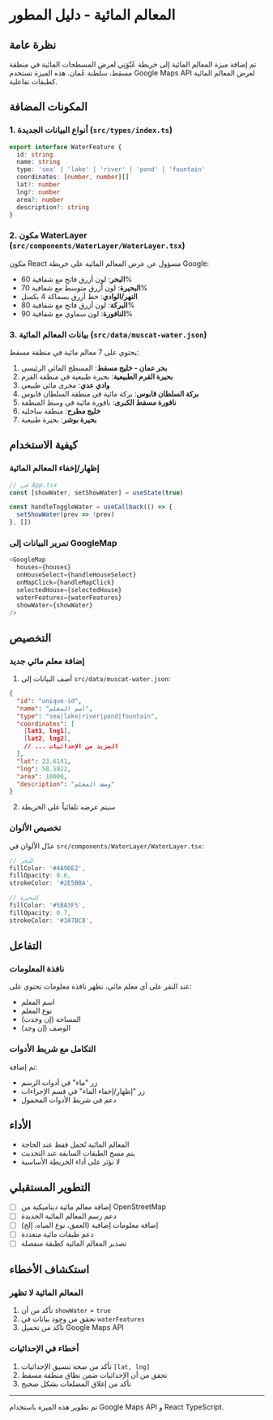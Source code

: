 # المعالم المائية - دليل المطور

## نظرة عامة

تم إضافة ميزة المعالم المائية إلى خريطة عُنْوَنِي لعرض المسطحات المائية في منطقة مسقط، سلطنة عُمان. هذه الميزة تستخدم Google Maps API لعرض المعالم المائية كطبقات تفاعلية.

## المكونات المضافة

### 1. أنواع البيانات الجديدة (`src/types/index.ts`)

```typescript
export interface WaterFeature {
  id: string
  name: string
  type: 'sea' | 'lake' | 'river' | 'pond' | 'fountain'
  coordinates: [number, number][]
  lat?: number
  lng?: number
  area?: number
  description?: string
}
```

### 2. مكون WaterLayer (`src/components/WaterLayer/WaterLayer.tsx`)

مكون React مسؤول عن عرض المعالم المائية على خريطة Google:

- **البحر**: لون أزرق فاتح مع شفافية 60%
- **البحيرة**: لون أزرق متوسط مع شفافية 70%
- **النهر/الوادي**: خط أزرق بسماكة 4 بكسل
- **البركة**: لون أزرق فاتح مع شفافية 80%
- **النافورة**: لون سماوي مع شفافية 90%

### 3. بيانات المعالم المائية (`src/data/muscat-water.json`)

يحتوي على 7 معالم مائية في منطقة مسقط:

1. **بحر عمان - خليج مسقط**: المسطح المائي الرئيسي
2. **بحيرة القرم الطبيعية**: بحيرة طبيعية في منطقة القرم
3. **وادي عدي**: مجرى مائي طبيعي
4. **بركة السلطان قابوس**: بركة مائية في منطقة السلطان قابوس
5. **نافورة مسقط الكبرى**: نافورة مائية في وسط المنطقة
6. **خليج مطرح**: منطقة ساحلية
7. **بحيرة بوشر**: بحيرة طبيعية

## كيفية الاستخدام

### إظهار/إخفاء المعالم المائية

```typescript
// في App.tsx
const [showWater, setShowWater] = useState(true)

const handleToggleWater = useCallback(() => {
  setShowWater(prev => !prev)
}, [])
```

### تمرير البيانات إلى GoogleMap

```typescript
<GoogleMap
  houses={houses}
  onHouseSelect={handleHouseSelect}
  onMapClick={handleMapClick}
  selectedHouse={selectedHouse}
  waterFeatures={waterFeatures}
  showWater={showWater}
/>
```

## التخصيص

### إضافة معلم مائي جديد

1. أضف البيانات إلى `src/data/muscat-water.json`:

```json
{
  "id": "unique-id",
  "name": "اسم المعلم",
  "type": "sea|lake|river|pond|fountain",
  "coordinates": [
    [lat1, lng1],
    [lat2, lng2],
    // ... المزيد من الإحداثيات
  ],
  "lat": 23.6141,
  "lng": 58.5922,
  "area": 10000,
  "description": "وصف المعلم"
}
```

2. سيتم عرضه تلقائياً على الخريطة

### تخصيص الألوان

عدّل الألوان في `src/components/WaterLayer/WaterLayer.tsx`:

```typescript
// للبحر
fillColor: '#4A90E2',
fillOpacity: 0.6,
strokeColor: '#2E5BBA',

// للبحيرة
fillColor: '#5BA3F5',
fillOpacity: 0.7,
strokeColor: '#3A7BC8',
```

## التفاعل

### نافذة المعلومات

عند النقر على أي معلم مائي، تظهر نافذة معلومات تحتوي على:
- اسم المعلم
- نوع المعلم
- المساحة (إن وجدت)
- الوصف (إن وجد)

### التكامل مع شريط الأدوات

تم إضافة:
- زر "ماء" في أدوات الرسم
- زر "إظهار/إخفاء الماء" في قسم الإجراءات
- دعم في شريط الأدوات المحمول

## الأداء

- المعالم المائية تُحمل فقط عند الحاجة
- يتم مسح الطبقات السابقة عند التحديث
- لا تؤثر على أداء الخريطة الأساسية

## التطوير المستقبلي

- [ ] إضافة معالم مائية ديناميكية من OpenStreetMap
- [ ] دعم رسم المعالم المائية الجديدة
- [ ] إضافة معلومات إضافية (العمق، نوع المياه، إلخ)
- [ ] دعم طبقات مائية متعددة
- [ ] تصدير المعالم المائية كطبقة منفصلة

## استكشاف الأخطاء

### المعالم المائية لا تظهر

1. تأكد من أن `showWater` = `true`
2. تحقق من وجود بيانات في `waterFeatures`
3. تأكد من تحميل Google Maps API

### أخطاء في الإحداثيات

1. تأكد من صحة تنسيق الإحداثيات `[lat, lng]`
2. تحقق من أن الإحداثيات ضمن نطاق منطقة مسقط
3. تأكد من إغلاق المضلعات بشكل صحيح

---

تم تطوير هذه الميزة باستخدام Google Maps API و React TypeScript.
